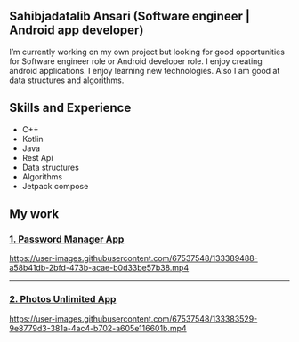 
## Sahibjadatalib Ansari (Software engineer | Android app developer)
I’m currently working on my own project but looking for good opportunities for Software engineer role or Android developer role.
I enjoy creating android applications. I enjoy learning new technologies. Also I am good at data structures and algorithms.

## Skills and Experience
<ul>
 <li> C++ </li>
 <li> Kotlin </li>
 <li> Java </li>
 <li> Rest Api </li>
 <li> Data structures </li>
 <li> Algorithms </li>
 <li> Jetpack compose </li>
</ul>

## My work

### [1. Password Manager App](https://github.com/Sahibjadatalib/PasswordManagerApp/blob/finished/README.md)

https://user-images.githubusercontent.com/67537548/133389488-a58b41db-2bfd-473b-acae-b0d33be57b38.mp4

<hr>

 ### [2. Photos Unlimited App](https://github.com/Sahibjadatalib/Photos-Unlimited/blob/finished/README.md)

https://user-images.githubusercontent.com/67537548/133383529-9e8779d3-381a-4ac4-b702-a605e116601b.mp4







